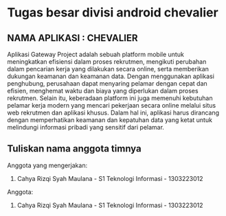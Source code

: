 # Tugas besar divisi android chevalier

## NAMA APLIKASI : CHEVALIER

  Aplikasi Gateway Project adalah sebuah platform mobile untuk meningkatkan efisiensi dalam proses rekrutmen, mengikuti perubahan dalam pencarian kerja yang dilakukan secara online, serta memberikan dukungan keamanan dan keamanan data. Dengan menggunakan aplikasi penghubung, perusahaan dapat menyaring pelamar dengan cepat dan efisien, menghemat waktu dan biaya yang diperlukan dalam proses rekrutmen. Selain itu, keberadaan platform ini juga memenuhi kebutuhan pelamar kerja modern yang mencari pekerjaan secara online melalui situs web rekrutmen dan aplikasi khusus. Dalam hal ini, aplikasi harus dirancang dengan memperhatikan keamanan dan kepatuhan data yang ketat untuk melindungi informasi pribadi yang sensitif dari pelamar.


## Tuliskan nama anggota timnya

Anggota yang mengerjakan:
1. Cahya Rizqi Syah Maulana - S1 Teknologi Informasi - 1303223012

Anggota:
1. Cahya Rizqi Syah Maulana - S1 Teknologi Informasi - 1303223012

